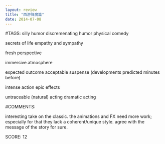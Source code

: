 ```yaml
---
layout: review
title: "西游降魔篇"
date: 2014-07-08
---
```


#TAGS:
silly humor
discremenating humor
physical comedy

secrets of life
empathy and sympathy

fresh perspective

immersive atmosphere

expected outcome
acceptable suspense (developments predicted minutes before)

intense action
epic effects

untraceable (natural) acting
dramatic acting

#COMMENTS:

interesting take on the classic. the animations and FX need more work; especially for that they lack a coherent/unique style. agree with the message of the story for sure.





SCORE:
12
